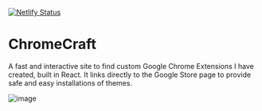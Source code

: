 [![Netlify Status](https://api.netlify.com/api/v1/badges/9ddc0a95-f4dd-4fc1-b7a1-9d78dc926088/deploy-status)](https://app.netlify.com/sites/chrome-craft/deploys)


# ChromeCraft

A fast and interactive site to find custom Google Chrome Extensions I have created, built in React. It links directly to the Google Store page to provide safe and easy installations of themes.

![image](https://github.com/user-attachments/assets/bc08b7ed-ac48-4e47-8a03-5b5725ce83b6)
